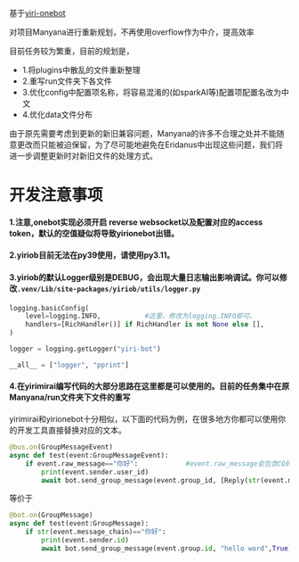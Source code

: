 基于[yiri-onebot](https://github.com/YiriMiraiProject/YiriOneBot)

对项目Manyana进行重新规划，不再使用overflow作为中介，提高效率



目前任务较为繁重，目前的规划是，
- 1.将plugins中散乱的文件重新整理
- 2.重写run文件夹下各文件
- 3.优化config中配置项名称，将容易混淆的(如sparkAI等)配置项配置名改为中文
- 4.优化data文件分布

由于原先需要考虑到更新的新旧兼容问题，Manyana的许多不合理之处并不能随意更改而只能被迫保留，为了尽可能地避免在Eridanus中出现这些问题，我们将进一步调整更新时对新旧文件的处理方式。

# 开发注意事项
#### 1.注意,onebot实现必须开启 reverse websocket以及配置对应的access token，默认的空值疑似将导致yirionebot出错。

#### 2.yiriob目前无法在py39使用，请使用py3.11。

#### 3.yiriob的默认Logger级别是DEBUG，会出现大量日志输出影响调试。你可以修改`.venv/Lib/site-packages/yiriob/utils/logger.py`
```python
logging.basicConfig(
    level=logging.INFO,           #这里，修改为logging.INFO即可。
    handlers=[RichHandler()] if RichHandler is not None else [],
)

logger = logging.getLogger("yiri-bot")

__all__ = ["logger", "pprint"]
```

#### 4.在yirimirai编写代码的大部分思路在这里都是可以使用的。目前的任务集中在原Manyana/run文件夹下文件的重写<br>
yirimirai和yirionebot十分相似，以下面的代码为例，在很多地方你都可以使用你的开发工具直接替换对应的文本。
```python
@bus.on(GroupMessageEvent)
async def test(event:GroupMessageEvent):
    if event.raw_message=="你好":            #event.raw_message会包含CQ码，请搜索查阅相关文档，项目暂时用toolkits中的函数对文本内容进行判断，后续针对CQ码特点进行调整。。
        print(event.sender.user_id)
        await bot.send_group_message(event.group_id, [Reply(str(event.message_id)), Text("hello word")]) #Reply(str(event.message_id))即为引用
```
等价于
```python
@bot.on(GroupMessage)
async def test(event:GroupMessage):
    if str(event.message_chain)=="你好":
        print(event.sender.id)
        await bot.send_group_message(event.group.id, "hello word",True)
```
